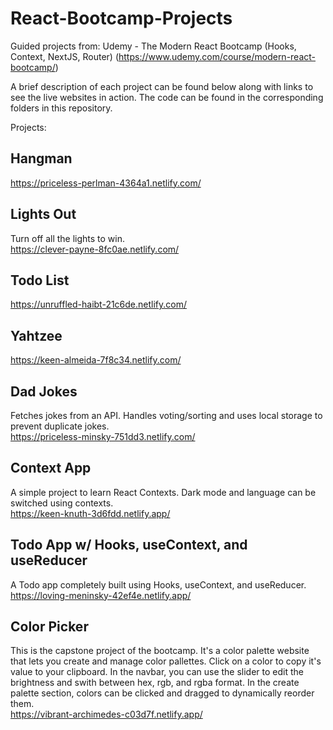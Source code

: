 # React-Bootcamp-Projects

Guided projects from: Udemy - The Modern React Bootcamp (Hooks, Context, NextJS, Router) (https://www.udemy.com/course/modern-react-bootcamp/)

A brief description of each project can be found below along with links to see the live websites in action. The code can be found in the corresponding folders in this repository.

Projects:

## Hangman<br/>

https://priceless-perlman-4364a1.netlify.com/

## Lights Out<br/>

Turn off all the lights to win.<br/>
https://clever-payne-8fc0ae.netlify.com/

## Todo List<br/>

https://unruffled-haibt-21c6de.netlify.com/

## Yahtzee<br/>

https://keen-almeida-7f8c34.netlify.com/

## Dad Jokes<br/>

Fetches jokes from an API. Handles voting/sorting and uses local storage to prevent duplicate jokes.<br/>
https://priceless-minsky-751dd3.netlify.com/

## Context App<br/>

A simple project to learn React Contexts. Dark mode and language can be switched using contexts.<br/>
https://keen-knuth-3d6fdd.netlify.app/

## Todo App w/ Hooks, useContext, and useReducer<br/>

A Todo app completely built using Hooks, useContext, and useReducer.<br/>
https://loving-meninsky-42ef4e.netlify.app/

## Color Picker<br/>

This is the capstone project of the bootcamp. It's a color palette website that lets you create and manage color pallettes. Click on a color to copy it's value to your clipboard. In the navbar, you can use the slider to edit the brightness and swith between hex, rgb, and rgba format. In the create palette section, colors can be clicked and dragged to dynamically reorder them.<br/>
https://vibrant-archimedes-c03d7f.netlify.app/

